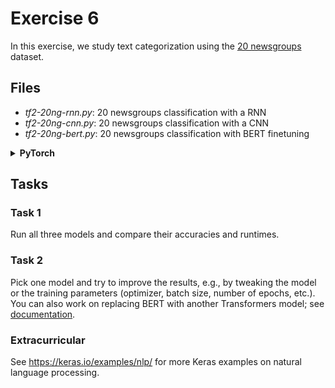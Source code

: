 # Exercise 6

In this exercise, we study text categorization using the [20
newsgroups](http://www.cs.cmu.edu/afs/cs.cmu.edu/project/theo-20/www/data/news20.html)
dataset.

## Files

* *tf2-20ng-rnn.py*: 20 newsgroups classification with a RNN
* *tf2-20ng-cnn.py*: 20 newsgroups classification with a CNN
* *tf2-20ng-bert.py*: 20 newsgroups classification with BERT finetuning

<details><summary><b>PyTorch</b></summary>

* *pytorch_20ng_rnn.py*: 20 newsgroups classification with a RNN
* *pytorch_20ng_cnn.py*: 20 newsgroups classification with a CNN
* *pytorch_20ng_bert.py*: 20 newsgroups classification with BERT finetuning

</details>

## Tasks

### Task 1

Run all three models and compare their accuracies and runtimes.

### Task 2

Pick one model and try to improve the results, e.g., by tweaking the model or the training parameters (optimizer, batch size, number of epochs, etc.).
You can also work on replacing BERT with another Transformers model; see [documentation](https://huggingface.co/transformers/).

### Extracurricular

See https://keras.io/examples/nlp/ for more Keras examples on natural language processing.
